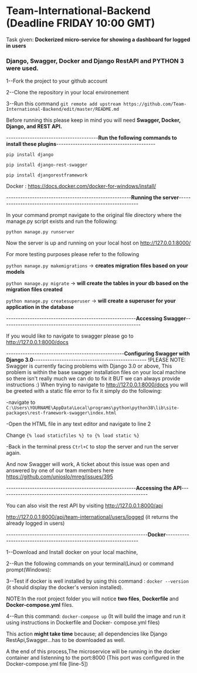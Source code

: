 # Team-International-Backend (Deadline FRIDAY 10:00 GMT)


Task given: **Dockerized micro-service for showing a dashboard for logged in users**

### Django, Swagger, Docker and Django RestAPI and PYTHON 3 were  used.


1--Fork the project to your github account
    
2--Clone the repository in your local environement

3--Run this command `git remote add upstream https://github.com/Team-International-Backend/edit/master/README.md`
 
 
 Before running this please keep in mind you will need **Swagger, Docker, Django, and REST API.**
 
 
---------------------------------------**Run the following commands to install these plugins**------------------------------------------
 ```
 pip install django
 
 pip install django-rest-swagger
 
 pip install djangorestframework
 ```
 Docker : https://docs.docker.com/docker-for-windows/install/
 
 -----------------------------------------------------**Running the server**-------------------------------------------------------------

In your command prompt navigate to the original file directory where the manage.py script exists and run the following:

`python manage.py runserver`

Now the server is up and running on your local host on http://127.0.0.1:8000/


For more testing purposes please refer to the following

`python manage.py makemigrations` -> **creates migration files based on your models**

`python manage.py migrate` -> **will create the tables in your db based on the migration files created**

`python manage.py createsuperuser` -> **will create a superuser for your application in the database**

-------------------------------------------------------**Accessing Swagger**-----------------------------------------------------------


If you would like to navigate to swagger please go to http://127.0.0.1:8000/docs

--------------------------------------------------**Configuring Swagger with Django 3.0**------------------------------------------------
!PLEASE NOTE: Swagger is currently facing problems with Django 3.0 or above, This problem is within the base swagger installation files on your local machine so there isn't really much we can do to fix it BUT we can always provide instructions :) 
When trying to navigate to http://127.0.0.1:8000/docs you will be greeted with a static file error to fix it simply do the following:

-navigate to `C:\Users\YOURNAME\AppData\Local\programs\python\python38\lib\site-packages\rest-framework-swagger\index.html`

-Open the HTML file in any text editor and navigate to line 2

Change `{% load staticfiles %} to {% load static %}`

-Back in the terminal press `Ctrl+C` to stop the server and run the server again.

And now Swagger will work, A ticket about this issue was open and answered by one of our team members here https://github.com/unioslo/mreg/issues/395


-------------------------------------------------------**Accessing the API**---------------------------------------------------------------

You can also visit the rest API by visiting http://127.0.0.1:8000/api 

http://127.0.0.1:8000/api/team-international/users/logged (it returns the already logged in users)




------------------------------------------------------------**Docker**------------------------------------------------------------------

1--Download and Install docker on your local machine,

2--Run the following commands on your terminal(Linux) or command prompt(Windows):

3--Test if docker is well installed by using this command : `docker --version` (it should display the docker's version installed).
        
 NOTE:In the root project folder you will notice **two files**, **Dockerfile** and **Docker-compose.yml** files.
        
4--Run this command: `docker-compose up` (It will build the image and run it using instructions in Dockerfile and Docker-              compose.yml files)
          
 This action **might take time** because; all dependencies like Django RestApi,Swagger...has to be downloaded as well.
        
 A the end of this process,The microservice will be running in the docker container and listenning to the port:8000
       (This port was configured in the  Docker-compose.yml file [line-5])


 
